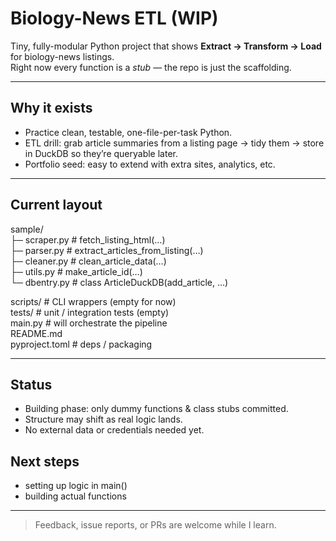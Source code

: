 # Biology-News ETL (WIP)

Tiny, fully-modular Python project that shows **Extract → Transform → Load** for biology-news listings.  
Right now every function is a *stub* — the repo is just the scaffolding.

---

## Why it exists

* Practice clean, testable, one-file-per-task Python.  
* ETL drill: grab article summaries from a listing page → tidy them → store in DuckDB so they’re queryable later.  
* Portfolio seed: easy to extend with extra sites, analytics, etc.

---

## Current layout

sample/  
├─ scraper.py # fetch_listing_html(…)  
├─ parser.py # extract_articles_from_listing(…)  
├─ cleaner.py # clean_article_data(…)  
├─ utils.py # make_article_id(…)  
└─ dbentry.py # class ArticleDuckDB(add_article, …)  

scripts/ # CLI wrappers (empty for now)  
tests/ # unit / integration tests (empty)  
main.py # will orchestrate the pipeline  
README.md  
pyproject.toml # deps / packaging  

---

## Status

* Building phase: only dummy functions & class stubs committed.  
* Structure may shift as real logic lands.  
* No external data or credentials needed yet.

## Next steps

* setting up logic in main()
* building actual functions

---

> Feedback, issue reports, or PRs are welcome while I learn.
